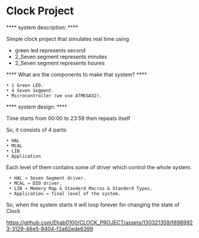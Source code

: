 # Clock Project

**** system description: ****

Simple clock project that simulates real time using
- green led represents second
- 2_Seven segment represents minutes
- 2_Seven segment represents houres

**** What are the components to make that system? ****

    • 1 Green LED.
    • 4 Seven Segment.
    • Microcontroller (we use ATMEGA32).

**** system design: ****

Time starts from 00:00 to 23:59 then repeats itself

So, it consists of 4 parts:

    • HAL  
    • MCAL 
    • LIB
    • Application
  
Each level of them contains some of driver which control the whole system.

     • HAL ➔ Seven Segment driver.
     • MCAL ➔ DIO driver.
     • LIB ➔ Memory Map & Standerd Macros & Standerd Types.
     • Application ➔ final level of the system.
  
So, when the system starts it will loop forever for changing the state of Clock

<p>

https://github.com/Ehab0100/CLOCK_PROJECT/assets/130321359/f8989923-3129-46e5-8404-f2a62ede6399
